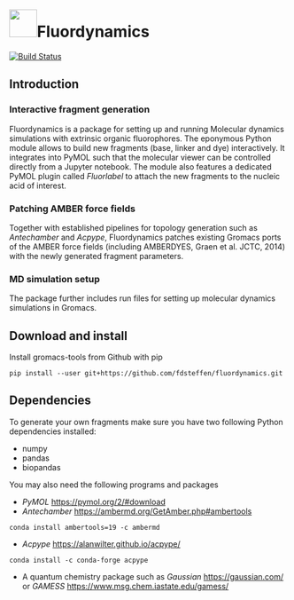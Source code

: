 # <img src="https://github.com/fdsteffen/fluordynamics/blob/master/docs/source/_static/fluordynamics_logo.png" width="50">Fluordynamics
[![Build Status](https://github.com/fdsteffen/fluordynamics/workflows/Fluordynamics%20build/badge.svg)](https://github.com/fdsteffen/fluordynamics/actions)

## Introduction

### Interactive fragment generation

Fluordynamics is a package for setting up and running Molecular dynamics simulations with extrinsic organic fluorophores. The eponymous Python module allows to build new fragments (base, linker and dye) interactively. It integrates into PyMOL such that the molecular viewer can be controlled directly from a Jupyter notebook. The module also features a dedicated PyMOL plugin called *Fluorlabel* to attach the new fragments to the nucleic acid of interest. 

### Patching AMBER force fields

Together with established pipelines for topology generation such as *Antechamber* and *Acpype*, Fluordynamics patches existing Gromacs ports of the AMBER force fields (including AMBERDYES, Graen et al. JCTC, 2014) with the newly generated fragment parameters.

### MD simulation setup

The package further includes run files for setting up molecular dynamics simulations in Gromacs.


## Download and install

Install gromacs-tools from Github with pip
```
pip install --user git+https://github.com/fdsteffen/fluordynamics.git
```


## Dependencies

To generate your own fragments make sure you have two following Python dependencies installed:

- numpy
- pandas
- biopandas

You may also need the following programs and packages

- *PyMOL* https://pymol.org/2/#download
- *Antechamber*  https://ambermd.org/GetAmber.php#ambertools
```
conda install ambertools=19 -c ambermd
```

- *Acpype* https://alanwilter.github.io/acpype/
```
conda install -c conda-forge acpype
```

- A quantum chemistry package such as *Gaussian* https://gaussian.com/ or *GAMESS* https://www.msg.chem.iastate.edu/gamess/
